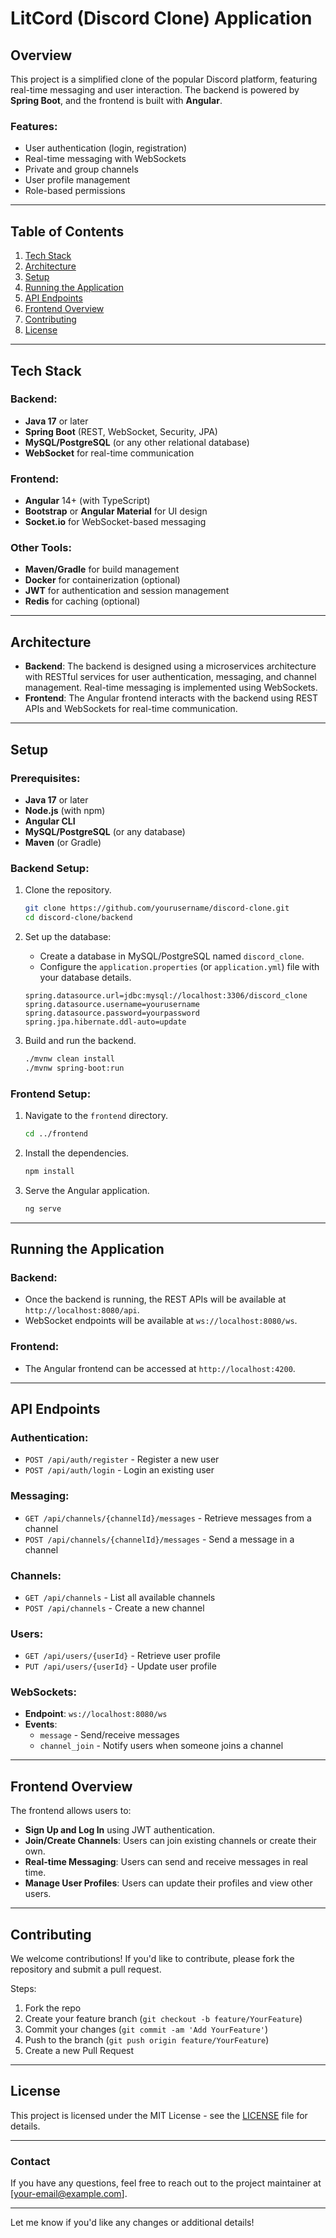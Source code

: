 
# LitCord (Discord Clone) Application

## Overview

This project is a simplified clone of the popular Discord platform, featuring real-time messaging and user interaction. The backend is powered by **Spring Boot**, and the frontend is built with **Angular**.

### Features:
- User authentication (login, registration)
- Real-time messaging with WebSockets
- Private and group channels
- User profile management
- Role-based permissions

---

## Table of Contents
1. [Tech Stack](#tech-stack)
2. [Architecture](#architecture)
3. [Setup](#setup)
4. [Running the Application](#running-the-application)
5. [API Endpoints](#api-endpoints)
6. [Frontend Overview](#frontend-overview)
7. [Contributing](#contributing)
8. [License](#license)

---

## Tech Stack

### Backend:
- **Java 17** or later
- **Spring Boot** (REST, WebSocket, Security, JPA)
- **MySQL/PostgreSQL** (or any other relational database)
- **WebSocket** for real-time communication

### Frontend:
- **Angular** 14+ (with TypeScript)
- **Bootstrap** or **Angular Material** for UI design
- **Socket.io** for WebSocket-based messaging

### Other Tools:
- **Maven/Gradle** for build management
- **Docker** for containerization (optional)
- **JWT** for authentication and session management
- **Redis** for caching (optional)

---

## Architecture

- **Backend**: The backend is designed using a microservices architecture with RESTful services for user authentication, messaging, and channel management. Real-time messaging is implemented using WebSockets.
- **Frontend**: The Angular frontend interacts with the backend using REST APIs and WebSockets for real-time communication.

---

## Setup

### Prerequisites:
- **Java 17** or later
- **Node.js** (with npm)
- **Angular CLI**
- **MySQL/PostgreSQL** (or any database)
- **Maven** (or Gradle)

### Backend Setup:
1. Clone the repository.
   ```bash
   git clone https://github.com/yourusername/discord-clone.git
   cd discord-clone/backend
   ```
2. Set up the database:
    - Create a database in MySQL/PostgreSQL named `discord_clone`.
    - Configure the `application.properties` (or `application.yml`) file with your database details.

   ```properties
   spring.datasource.url=jdbc:mysql://localhost:3306/discord_clone
   spring.datasource.username=yourusername
   spring.datasource.password=yourpassword
   spring.jpa.hibernate.ddl-auto=update
   ```

3. Build and run the backend.
   ```bash
   ./mvnw clean install
   ./mvnw spring-boot:run
   ```

### Frontend Setup:
1. Navigate to the `frontend` directory.
   ```bash
   cd ../frontend
   ```
2. Install the dependencies.
   ```bash
   npm install
   ```
3. Serve the Angular application.
   ```bash
   ng serve
   ```

---

## Running the Application

### Backend:
- Once the backend is running, the REST APIs will be available at `http://localhost:8080/api`.
- WebSocket endpoints will be available at `ws://localhost:8080/ws`.

### Frontend:
- The Angular frontend can be accessed at `http://localhost:4200`.

---

## API Endpoints

### Authentication:
- `POST /api/auth/register` - Register a new user
- `POST /api/auth/login` - Login an existing user

### Messaging:
- `GET /api/channels/{channelId}/messages` - Retrieve messages from a channel
- `POST /api/channels/{channelId}/messages` - Send a message in a channel

### Channels:
- `GET /api/channels` - List all available channels
- `POST /api/channels` - Create a new channel

### Users:
- `GET /api/users/{userId}` - Retrieve user profile
- `PUT /api/users/{userId}` - Update user profile

### WebSockets:
- **Endpoint**: `ws://localhost:8080/ws`
- **Events**:
    - `message` - Send/receive messages
    - `channel_join` - Notify users when someone joins a channel

---

## Frontend Overview

The frontend allows users to:
- **Sign Up and Log In** using JWT authentication.
- **Join/Create Channels**: Users can join existing channels or create their own.
- **Real-time Messaging**: Users can send and receive messages in real time.
- **Manage User Profiles**: Users can update their profiles and view other users.

---

## Contributing

We welcome contributions! If you'd like to contribute, please fork the repository and submit a pull request.

Steps:
1. Fork the repo
2. Create your feature branch (`git checkout -b feature/YourFeature`)
3. Commit your changes (`git commit -am 'Add YourFeature'`)
4. Push to the branch (`git push origin feature/YourFeature`)
5. Create a new Pull Request

---

## License

This project is licensed under the MIT License - see the [LICENSE](LICENSE) file for details.

---

### Contact

If you have any questions, feel free to reach out to the project maintainer at [your-email@example.com].

---

Let me know if you'd like any changes or additional details!